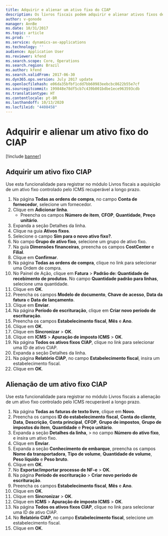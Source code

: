 ```yaml
---
title: Adquirir e alienar um ativo fixo do CIAP
description: Os livros fiscais podem adquirir e alienar ativos fixos de ICMS recuperável a longo prazo.
author: v-gonode
manager: AnnBe
ms.date: 10/31/2017
ms.topic: article
ms.prod: ''
ms.service: dynamics-ax-applications
ms.technology: ''
audience: Application User
ms.reviewer: kfend
ms.search.scope: Core, Operations
ms.search.region: Brazil
ms.author: kfend
ms.search.validFrom: 2017-06-30
ms.dyn365.ops.version: July 2017 update
ms.openlocfilehash: e06da35bfbf1cdd7bb60983eebcbc8622b55e7cf
ms.sourcegitcommit: 199848e78df5cb7c439b001bdbe1ece963593cdb
ms.translationtype: HT
ms.contentlocale: pt-BR
ms.lasthandoff: 10/13/2020
ms.locfileid: "4408458"
---
```

# <a name="acquire-and-dispose-a-ciap-fixed-asset"></a>Adquirir e alienar um ativo fixo do CIAP

[!include [banner](../includes/banner.md)]

## <a name="acquire-a-ciap-fixed-asset"></a>​Adquirir um ativo fixo CIAP​
Use esta funcionalidade para registrar no módulo Livros fiscais a aquisição de um ativo fixo controlado pelo ICMS recuperável a longo prazo.

1. Na página **Todas as ordens de compra**, no campo **Conta de fornecedor**, selecione um fornecedor.
2. Clique em **Adicionar linha**.
   -  Preencha os campos **Número de item**, **CFOP**, **Quantidade**, **Preço unitário**.
3. Expanda a seção Detalhes da linha.
4. Clique na guia **Ativos fixos**.
5. Selecione o campo **Sim para o novo ativo fixo?**.
6. No campo **Grupo de ativo fixo**, selecione um grupo de ativo fixo.
7. Na guia **Dimensões financeiras**, preencha os campos **CostCenter** e **Filial**.
8. Clique em **Confirmar**.
9. Na página **Todas as ordens de compra**, clique no link para selecionar uma Ordem de compra.
10. No Painel de Ação, clique em **Fatura** > **Padrão de: Quantidade de recebimento de produtos**. No campo **Quantidade padrão para linhas**, selecione uma quantidade.
11. Clique em **OK**.
12. Preencha os campos **Modelo de documento**, **Chave de acesso**, **Data da fatura** e **Data de lançamento**.
13. Clique em **Enviar**.
14. Na página **Período de escrituração**, clique em **Criar novo período de escrituração**.
15. Preencha os campos **Estabelecimento fiscal**, **Mês** e **Ano**.
16. Clique em **OK**.
17. Clique em **Sincronizar** > **OK**.
18. Clique em **ICMS** > **Apuração de imposto ICMS** > **OK**.
19. Na página **Todos os ativos fixos CIAP**, clique no link para selecionar uma ID de ativo CIAP.
20. Expanda a seção Detalhes da linha.
21. Na página **Relatório CIAP**, no campo **Estabelecimento fiscal**, insira um estabelecimento fiscal.
22. Clique em **OK**.

## <a name="dispose-of-a-ciap-fixed-asset"></a>Alienação de um ativo fixo CIAP
Use esta funcionalidade para registrar no módulo Livros fiscais a alienação de um ativo fixo controlado pelo ICMS recuperável a longo prazo.

1.  Na página **Todas as faturas de texto livre**, clique em **Novo**.
2.  Preencha os campos **ID do estabelecimento fiscal**, **Conta do cliente**, **Data**, **Descrição**, **Conta principal**, **CFOP**, **Grupo de impostos**, **Grupo de impostos do item**, **Quantidade** e **Preço unitário**.
3.  Expanda a seção **Detalhes da linha**, > no campo **Número do ativo fixo**, e insira um ativo fixo.
4.  Clique em **Enviar**.
5.  Expanda a seção **Conhecimento de embarque**, preencha os campos **Nome da transportadora**, **Tipo de volume**, **Quantidade de volume**, **Peso líquido** e **Peso bruto**.
6.  Clique em **OK**.
7.  No **Exportar/importar processo de NF-e** > **OK**.
8.  Na página **Período de escrituração** > **Criar novo período de escrituração**.
9.  Preencha os campos **Estabelecimento fiscal**, **Mês** e **Ano**.
10. Clique em **OK**.
11. Clique em **Sincronizar** > **OK**.
12. Clique em **ICMS** > **Apuração de imposto ICMS** > **OK**.
13. Na página **Todos os ativos fixos CIAP**, clique no link para selecionar uma ID de ativo CIAP.
14. No **Relatório CIAP**, no campo **Estabelecimento fiscal**, selecione um estabelecimento fiscal.
15. Clique em **OK**.

